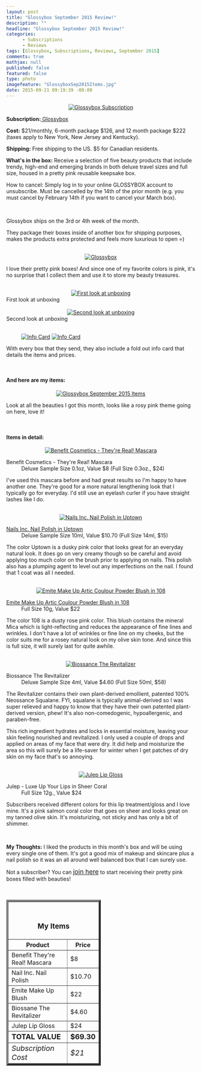 ```yaml
---
layout: post
title: "Glossybox September 2015 Review!"
description: ""
headline: "Glossybox September 2015 Review!"
categories: 
      - Subscriptions
      - Reviews
tags: [Glossybox, Subscriptions, Reviews, September 2015]
comments: true
mathjax: null
published: false
featured: false
type: photo
imagefeature: "GlossyboxSep2015Items.jpg"
date: 2015-09-21 09:19:39 -08:00
---
```


<center><a href="https://www.glossybox.com/referal?CI=MTMzODY3" target="_blank">
<img src="/images//GlossyboxSep2015Package.jpg" border="0" style="border:none;max-width:100%;" alt="Glossybox Subscription" />
</a></center>
<p><b>Subscription:</b><a href="https://www.glossybox.com/referal?CI=MTMzODY3" target="_blank"> Glossybox</a></p>
<p><b>Cost:</b> $21/monthly, 6-month package $126, and 12 month package $222 (taxes apply to New York, New Jersey and Kentucky).</p>
<p><b>Shipping:</b> Free shipping to the US. $5 for Canadian residents.</p>
<p><b>What's in the box:</b> Receive a selection of five beauty products that include trendy, high-end and emerging brands in both deluxe travel sizes and full size, housed in a pretty pink reusable keepsake box.</p>
<p>How to cancel: Simply log in to your online GLOSSYBOX account to unsubscribe. Must be cancelled by the 14th of the prior month (e.g. you must cancel by February 14th if you want to cancel your March box).</p>
<br>

<p>Glossybox ships on the 3rd or 4th week of the month.</p>

<p>They package their boxes inside of another box for shipping purposes, makes the products extra protected and feels more luxurious to open =)</p>

<br>

<center><a href="https://www.glossybox.com/referal?CI=MTMzODY3" target="_blank">
<img src="/images//GlossyboxSep2015Box.jpg" border="0" style="border:none;max-width:100%;" alt="Glossybox" />
</a></center>

<p>I love their pretty pink boxes! And since one of my favorite colors is pink, it's no surprise that I collect them and use it to store my beauty treasures.</p>

<br>

<center><a href="https://www.glossybox.com/referal?CI=MTMzODY3" target="_blank">
<img src="/images//GlossyboxSep2015OpenBox.jpg" border="0" style="border:none;max-width:100%;" alt="First look at unboxing" />
</a></center>
<figcaption>First look at unboxing</figcaption>

<br>

<center><a href="https://www.glossybox.com/referal?CI=MTMzODY3" target="_blank">
<img src="/images//GlossyboxSep2015OpenBox2.jpg" border="0" style="border:none;max-width:100%;" alt="Second look at unboxing" />
</a></center>
<figcaption>Second look at unboxing</figcaption>

<br>

<figure class="half">
            <a href="https://www.glossybox.com/referal?CI=MTMzODY3" target="_blank"> <img src="/images//GlossyboxSep2015Info.jpg" border="0" style="border:none;max-width:100%;" alt="Info Card" /></a>
            <a href="https://www.glossybox.com/referal?CI=MTMzODY3" target="_blank"> <img src="/images//GlossyboxSep2015Info2.jpg" border="0" style="border:none;max-width:100%;" alt="Info Card" /></a>
</figure>

<p>With every box that they send, they also include a fold out info card that details the items and prices.</p>

<br>

<H4>And here are my items:</H4>

<center><a href="https://www.glossybox.com/referal?CI=MTMzODY3" target="_blank">
<img src="/images//GlossyboxSep2015Items.jpg" border="0" style="border:none;max-width:100%;" alt="Glossybox September 2015 Items" />
</a></center>

<p>Look at all the beauties I got this month, looks like a rosy pink theme going on here, love it!</p>

<br>

<H4>Items in detail:</H4>

<center><a href="https://www.glossybox.com/referal?CI=MTMzODY3" target="_blank">
<img src="/images//GlossyboxSep2015Mascara.jpg" border="0" style="border:none;max-width:100%;" alt="Benefit Cosmetics - They're Real! Mascara" />
</a></center>

<DL>
<DT>Benefit Cosmetics - They're Real! Mascara</a></DT>
<DD>Deluxe Sample Size 0.1oz, Value $8 (Full Size 0.3oz., $24)</DD>
</DL>

<p>I've used this mascara before and had great results so I'm happy to have another one. They're good for a more natural lengthening look that I typically go for everyday. I'd still use an eyelash curler if you have straight lashes like I do.</p>

<br>

<center><a href="https://www.glossybox.com/referal?CI=MTMzODY3" target="_blank">
<img src="/images//GlossyboxSep2015Nail.jpg" border="0" style="border:none;max-width:100%;" alt="Nails Inc. Nail Polish in Uptown" />
</a></center>

<DL>
<DT><a href="http://www.sparitual.com/catalog/product/view/id/528/s/arroyo/?___store=default" target="_blank">Nails Inc. Nail Polish in Uptown</a></DT>
<DD>Deluxe Sample Size 10ml, Value $10.70 (Full Size 14ml, $15)</DD>
</DL>

<p>The color Uptown is a dusky pink color that looks great for an everyday natural look. It does go on very creamy though so be careful and avoid applying too much color on the brush prior to applying on nails. This polish also has a plumping agent to level out any imperfections on the nail. I found that 1 coat was all I needed.</p>

<br>

<center><a href="https://www.glossybox.com/referal?CI=MTMzODY3" target="_blank">
<img src="/images//GlossyboxSep2015Blush.jpg" border="0" style="border:none;max-width:100%;" alt="Emite Make Up Artic Coulour Powder Blush in 108" />
</a></center>

<DL>
<DT><a href="http://www.mannakadarcosmetics.com/shop/eyes/step-1/primers/lash-primer.html" target="_blank">Emite Make Up Artic Coulour Powder Blush in 108</a></DT>
<DD>Full Size 10g, Value $22</DD>
</DL>

<p>The color 108 is a dusty rose pink color. This blush contains the mineral Mica which is light-reflecting and reduces the appearance of fine lines and wrinkles. I don't have a lot of wrinkles or fine line on my cheeks, but the color suits me for a rosey natural look on my olive skin tone. And since this is full size, it will surely last for quite awhile.</p>

<br>

<center><a href="https://www.glossybox.com/referal?CI=MTMzODY3" target="_blank">
<img src="/images//GlossyboxSep2015Skin.jpg" border="0" style="border:none;max-width:100%;" alt="Biossance The Revitalizer" />
</a></center>

<DL>
<DT>Biossance The Revitalizer</a></DT>
<DD>Deluxe Sample Size 4ml, Value $4.60 (Full Size 50ml, $58)</DD>
</DL>

<p>The Revitalizer contains their own plant-derived emollient, patented 100% Neossance Squalane. FYI, squalane is typically animal-derived so I was super relieved and happy to know that they have their own patented plant-derived version, phew!  It's also non-comedogenic, hypoallergenic, and paraben-free.</p>

<p>This rich ingredient hydrates and locks in essential moisture, leaving your skin feeling nourished and revitalized. I only used a couple of drops and applied on areas of my face that were dry. It did help and moisturize the area so this will surely be a life-saver for winter when I get patches of dry skin on my face that's so annoying.</p>

<br>

<center><a href="https://www.glossybox.com/referal?CI=MTMzODY3" target="_blank">
<img src="/images//GlossyboxSep2015Lip.jpg" border="0" style="border:none;max-width:100%;" alt="Julep Lip Gloss" />
</a></center>

<DL>
<DT>Julep - Luxe Up Your Lips in Sheer Coral</DT>
<DD>Full Size 12g., Value $24</DD>
</DL>

<p>Subscribers received different colors for this lip treatment/gloss and I love mine. It's a pink salmon coral color that goes on sheer and looks great on my tanned olive skin. It's moisturizing, not sticky and has only a bit of shimmer.</p>

<br>

<p><i class="icon-exclamation-sign"></i><b> My Thoughts:</b> I liked the products in this month's box and will be using every single one of them. It's got a good mix of makeup and skincare plus a nail polish so it was an all around well balanced box that I can surely use.</p>

<p>Not a subscriber? You can <a href="https://www.glossybox.com/referal?CI=MTMzODY3"><big>join here</big></a> to start receiving their pretty pink boxes filled with beauties!</p>
<br>

<TABLE  BORDER="5" style="width:50%">
   <TR>
      <TH COLSPAN="2">
         <H3><BR><center>My Items</center></H3>
      </TH>
   </TR>
      <TH>Product</TH>
      <TH>Price</TH>
  <TR>
      <TD>Benefit They're Real! Mascara</TD>
      <TD>$8</TD>
   </TR>
   <TR>
      <TD>Nail Inc. Nail Polish</TD>
      <TD>$10.70</TD>
   </TR>
  <TR>
      <TD>Emite Make Up Blush</TD>
      <TD>$22</TD>
   </TR>
   <TR>
      <TD>Biossane The Revitalizer</TD>
      <TD>$4.60</TD>
   </TR>
   <TR>
      <TD>Julep Lip Gloss</TD>
      <TD>$24</TD>
   </TR>
   <TR>
      <TD><b><big>TOTAL VALUE</big></b></TD>
      <TD><b><big>$69.30</big></b></TD>
   </TR>
   <TR>
      <TD><i><big>Subscription Cost</big></i></TD>
      <TD><i><big>$21</big></i></TD>
   </TR>
</TABLE>

